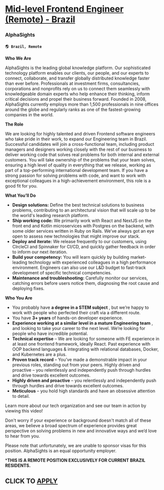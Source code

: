 # [Mid-level Frontend Engineer (Remote) - Brazil ](https://www.remotewlb.com/apply/mid-level-frontend-engineer-remote-brazil)  
### AlphaSights  
#### `🌎 Brazil, Remote `  

**Who We Are**

AlphaSights is the leading global knowledge platform. Our sophisticated technology platform enables our clients, our people, and our experts to connect, collaborate, and transfer globally distributed knowledge faster than ever before. Professionals at investment firms, consultancies, corporations and nonprofits rely on us to connect them seamlessly with knowledgeable domain experts who help enhance their thinking, inform critical decisions and propel their business forward. Founded in 2008, AlphaSights currently employs more than 1,500 professionals in nine offices around the globe and regularly ranks as one of the fastest-growing companies in the world.

**The Role**

We are looking for highly talented and driven Frontend software engineers who take pride in their work, to expand our Engineering team in Brazil. Successful candidates will join a cross-functional team, including product managers and designers working closely with the rest of our business to deliver working code that solves real problems for both internal and external customers. You will take ownership of the problems that your team solves, ensuring a high level of quality in everything that we release, working as part of a top-performing international development team. If you have a strong passion for solving problems with code, and want to work with exceptional colleagues in a high-achievement environment, this role is a good fit for you.

**What You’ll Do**

  * **Design solutions:** Define the best technical solutions to business problems, contributing to an architectural vision that will scale up to be the world's leading research platform.
  * **Ship working code:** We primarily work with React and NextJS on the front end and Kotlin microservices with Postgres on the backend, with some older services written in Ruby on Rails. We’ve always got an eye open to assess new technologies that might improve our stack.
  * **Deploy and iterate:** We release frequently to our customers, using CIrcleCI and Spinnaker for CI/CD, and quickly gather feedback in order to inform our next iteration.
  * **Build your competency:** You will learn quickly by building market-leading technology with experienced colleagues in a high performance environment. Engineers can also use our L&D budget to fast-track development of specific technical competencies.
  * **Maintenance and troubleshooting:** Carefully monitor our services, catching errors before users notice them, diagnosing the root cause and deploying fixes.  
  

**Who You Are**

  * You probably have **a degree in a STEM subject** , but we’re happy to work with people who perfected their craft via a different route.
  * You have **3+ years** of hands-on developer experience.
  * **Experience working at a similar level in a mature Engineering team** , and looking to take your career to the next level. We’re looking for people who have incredible potential.
  * **Technical expertise** – We are looking for someone with FE experience in at least one frontend framework, ideally React. Past experience with OOP backend languages & integrating with relational databases, Docker, and Kubernetes are a plus.
  * **Proven track record** – You’ve made a demonstrable impact in your previous roles, standing out from your peers. Highly driven and proactive – you relentlessly and independently push through hurdles and drive towards excellent outcomes.
  * **Highly driven and proactive** – you relentlessly and independently push through hurdles and drive towards excellent outcomes.
  * **Meticulous** – you hold high standards and have an obsessive attention to detail.  
  

Learn more about our tech organization and see our team in action by viewing this video!

Don't worry if your experience or background doesn't match all of these areas, we believe a broad spectrum of experience provides great perspective on solving problems in new and innovative ways and we’d love to hear from you.

Please note that unfortunately, we are unable to sponsor visas for this position. AlphaSights is an equal opportunity employer.

***THIS IS A REMOTE POSITION EXCLUSIVELY FOR CURRENT BRAZIL RESIDENTS.**

  
## CLICK TO [APPLY](https://www.remotewlb.com/apply/mid-level-frontend-engineer-remote-brazil)

